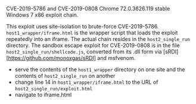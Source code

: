 CVE-2019-5786 and CVE-2019-0808 Chrome 72.0.3626.119 stable Windows 7 x86 exploit chain. 

This exploit uses site-isolation to brute-force CVE-2019-5786. `host1_wrapper/iframe.html` is the wrapper script that loads the exploit  repeatedly into an iframe. The actual chain resides in the `host2_single_run` directory. The sandbox escape exploit for CVE-2019-0808 is in the file `host2_single_run/shellcode.js`, converted from its .dll form via [sRDI][https://github.com/monoxgas/sRDI] and msfvenom.

* serve the contents of the `host1_wrapper` directory on one site and the contents of `host2_single_run` on another
* change line 14 in `host1_wrapper/iframe.html` to the URL of `host2_single_run/exploit.html`
* navigate to iframe.html